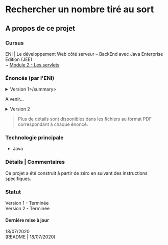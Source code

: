 # Rechercher un nombre tiré au sort

## A propos de ce projet

### Cursus
ENI | Le développement Web côté serveur – BackEnd avec Java Enterprise Edition (JEE)  
~ [Module 2 - Les servlets]()  

### Énoncés (par l'ENI)

<details markdown="block">
<summary>Version 1>/summary>  

A venir...

</details>
<details markdown="block">
<summary>Version 2</summary>  

A venir...

</details>

> Plus de détails sont disponibles dans les fichiers au format PDF correspondant à chaque énoncé.

### Technologie principale
- Java

### Détails | Commentaires
Ce projet a été construit à partir de zéro en suivant des instructions spécifiques.   

### Statut
Version 1 - Terminée  
Version 2 - Terminée   

#### Dernière mise à jour
18/07/2020  
(README | 18/07/2020)